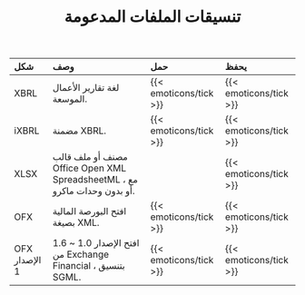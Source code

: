 ﻿---
title: تنسيقات الملفات المدعومة
keywords: finance,xbrl,ixbrl,xlsx,ofx
type: docs
weight: 20
url: /ar/python-net/supported-file-formats/
description:  Python Finance Library API تدعم تنسيقات الملفات بما في ذلك XBRL و iXBRL و XLSX و OFX.
---
|**شكل**|**وصف**|**حمل**|**يحفظ**|
|:- |:- |:- |:- |
|XBRL|لغة تقارير الأعمال الموسعة.|{{< emoticons/tick >}}|{{< emoticons/tick >}}|
|iXBRL|مضمنة XBRL.|{{< emoticons/tick >}}|{{< emoticons/tick >}}|
|XLSX|مصنف أو ملف قالب Office Open XML SpreadsheetML ، مع أو بدون وحدات ماكرو.||{{< emoticons/tick >}}|
|OFX|افتح البورصة المالية بصيغة XML.|{{< emoticons/tick >}}|{{< emoticons/tick >}}|
|OFX الإصدار 1|افتح الإصدار 1.0 ~ 1.6 من Exchange Financial ، بتنسيق SGML.|{{< emoticons/tick >}}|{{< emoticons/tick >}}|
